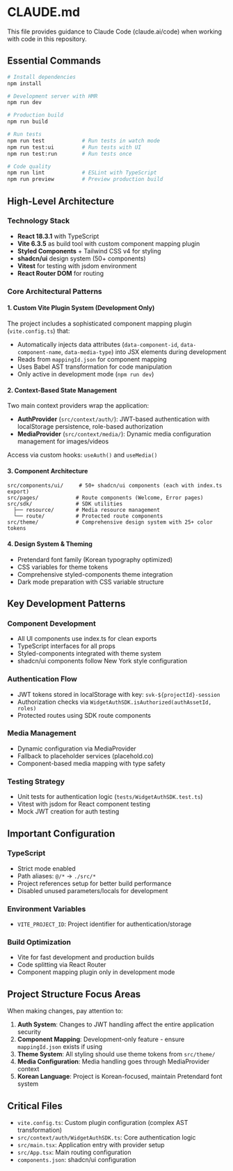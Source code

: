 # CLAUDE.md

This file provides guidance to Claude Code (claude.ai/code) when working with code in this repository.

## Essential Commands

```bash
# Install dependencies
npm install

# Development server with HMR
npm run dev

# Production build
npm run build

# Run tests
npm run test            # Run tests in watch mode
npm run test:ui         # Run tests with UI
npm run test:run        # Run tests once

# Code quality
npm run lint            # ESLint with TypeScript
npm run preview         # Preview production build
```

## High-Level Architecture

### Technology Stack
- **React 18.3.1** with TypeScript
- **Vite 6.3.5** as build tool with custom component mapping plugin
- **Styled Components** + Tailwind CSS v4 for styling
- **shadcn/ui** design system (50+ components)
- **Vitest** for testing with jsdom environment
- **React Router DOM** for routing

### Core Architectural Patterns

#### 1. Custom Vite Plugin System (Development Only)
The project includes a sophisticated component mapping plugin (`vite.config.ts`) that:
- Automatically injects data attributes (`data-component-id`, `data-component-name`, `data-media-type`) into JSX elements during development
- Reads from `mappingId.json` for component mapping
- Uses Babel AST transformation for code manipulation
- Only active in development mode (`npm run dev`)

#### 2. Context-Based State Management
Two main context providers wrap the application:
- **AuthProvider** (`src/context/auth/`): JWT-based authentication with localStorage persistence, role-based authorization
- **MediaProvider** (`src/context/media/`): Dynamic media configuration management for images/videos

Access via custom hooks: `useAuth()` and `useMedia()`

#### 3. Component Architecture
```
src/components/ui/     # 50+ shadcn/ui components (each with index.ts export)
src/pages/            # Route components (Welcome, Error pages)
src/sdk/              # SDK utilities
  ├── resource/       # Media resource management
  └── route/          # Protected route components
src/theme/            # Comprehensive design system with 25+ color tokens
```

#### 4. Design System & Theming
- Pretendard font family (Korean typography optimized)
- CSS variables for theme tokens
- Comprehensive styled-components theme integration
- Dark mode preparation with CSS variable structure

## Key Development Patterns

### Component Development
- All UI components use index.ts for clean exports
- TypeScript interfaces for all props
- Styled-components integrated with theme system
- shadcn/ui components follow New York style configuration

### Authentication Flow
- JWT tokens stored in localStorage with key: `svk-${projectId}-session`
- Authorization checks via `WidgetAuthSDK.isAuthorized(authAssetId, roles)`
- Protected routes using SDK route components

### Media Management
- Dynamic configuration via MediaProvider
- Fallback to placeholder services (placehold.co)
- Component-based media mapping with type safety

### Testing Strategy
- Unit tests for authentication logic (`tests/WidgetAuthSDK.test.ts`)
- Vitest with jsdom for React component testing
- Mock JWT creation for auth testing

## Important Configuration

### TypeScript
- Strict mode enabled
- Path aliases: `@/*` → `./src/*`
- Project references setup for better build performance
- Disabled unused parameters/locals for development

### Environment Variables
- `VITE_PROJECT_ID`: Project identifier for authentication/storage

### Build Optimization
- Vite for fast development and production builds
- Code splitting via React Router
- Component mapping plugin only in development mode

## Project Structure Focus Areas

When making changes, pay attention to:
1. **Auth System**: Changes to JWT handling affect the entire application security
2. **Component Mapping**: Development-only feature - ensure `mappingId.json` exists if using
3. **Theme System**: All styling should use theme tokens from `src/theme/`
4. **Media Configuration**: Media handling goes through MediaProvider context
5. **Korean Language**: Project is Korean-focused, maintain Pretendard font system

## Critical Files

- `vite.config.ts`: Custom plugin configuration (complex AST transformation)
- `src/context/auth/WidgetAuthSDK.ts`: Core authentication logic
- `src/main.tsx`: Application entry with provider setup
- `src/App.tsx`: Main routing configuration
- `components.json`: shadcn/ui configuration